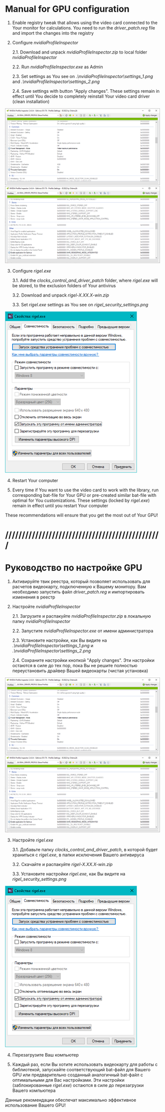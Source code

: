 # Manual for GPU configuration

1. Enable registry tweak that allows using the video card connected to the Your monitor for calculations. 
You need to run the _driver_patch.reg_ file and import the changes into the registry

2. Configure _nvidiaProfileInspector_

   2.1. Download and unpack _nvidiaProfileInspector.zip_ to local folder _nvidiaProfileInspector_
   
   2.2. Run _nvidiaProfileInspector.exe_ as Admin
   
   2.3. Set settings as You see on _.\nvidiaProfileInspector\settings_1.png_ and _.\nvidiaProfileInspector\settings_2.png_
   
   2.4. Save settings with button "Apply changes". These settings remain in effect until You decide to completely reinstall Your video card driver (clean installation)

![plot](./nvidiaProfileInspector/settings_1.png)
![plot](./nvidiaProfileInspector/settings_2.png)

3. Configure _rigel.exe_

   3.1. Add the _clocks_control_and_driver_patch_ folder, where _rigel.exe_ will be stored, to the exclusion folders of Your antivirus

   3.2. Download and unpack _rigel-X.XX.X-win.zip_

   3.3. Set _rigel.exe_ settings as You see on _rigel_security_settings.png_

![plot](./rigel_security_settings.png)

4. Restart Your computer

5. Every time if You want to use the video card to work with the library, run corresponding bat-file for Your GPU or pre-created similar bat-file with optimal for You customizations. These settings (locked by _rigel.exe_) remain in effect until you restart Your computer

These recommendations will ensure that you get the most out of Your GPU!

# ///////////////////////////////////////////////

# Руководство по настройке GPU

1. Активируйте твик реестра, который позволяет использовать для расчетов видеокарту, подключенную к Вашему монитору.
Вам необходимо запустить файл _driver_patch.reg_ и импортировать изменения в реестр

2. Настройте _nvidiaProfileInspector_

   2.1. Загрузите и распакуйте _nvidiaProfileInspector.zip_ в локальную папку _nvidiaProfileInspector_
   
   2.2. Запустите _nvidiaProfileInspector.exe_ от имени администратора
   
   2.3. Установите настройки, как Вы видите на _.\nvidiaProfileInspector\settings_1.png_ и _.\nvidiaProfileInspector\settings_2.png_
   
   2.4. Сохраните настройки кнопкой "Apply changes". Эти настройки остаются в силе до тех пор, пока Вы не решите полностью переустановить драйвер Вашей видеокарты (чистая установка)

![plot](./nvidiaProfileInspector/settings_1.png)
![plot](./nvidiaProfileInspector/settings_2.png)

3. Настройте _rigel.exe_
   
   3.1. Добавьте папку _clocks_control_and_driver_patch_, в которой будет храниться с _rigel.exe_, в папки исключения Вашего антивируса
   
   3.2. Скачайте и распакуйте _rigel-X.XX.X-win.zip_
   
   3.3. Установите настройки _rigel.exe_, как Вы видите на _rigel_security_settings.png_

![plot](./rigel_security_settings.png)

4. Перезагрузите Ваш компьютер

5. Каждый раз, если Вы хотите использовать видеокарту для работы с библиотекой, запускайте соответствующий bat-файл для Вашего GPU или предварительно созданный аналогичный bat-файл с оптимальными для Вас настройками. Эти настройки (заблокированные _rigel.exe_) остаются в силе до перезагрузки Вашего компьютера

Данные рекомендации обеспечат максимально эффективное использование Вашего GPU!

